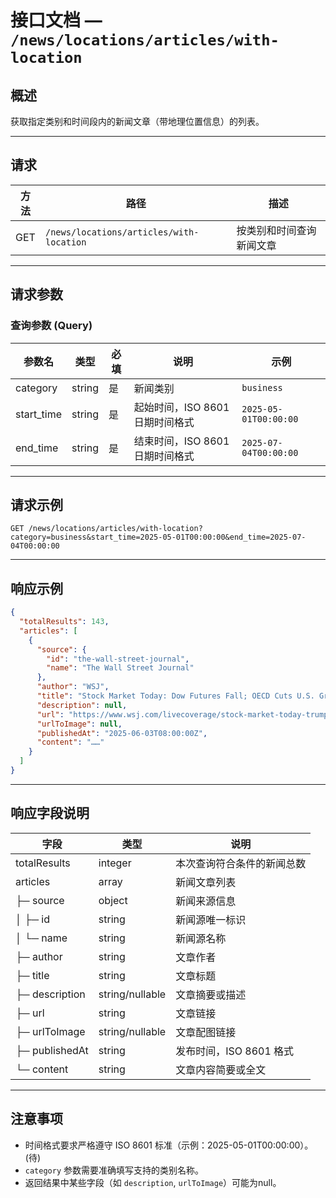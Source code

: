 
# 接口文档 — `/news/locations/articles/with-location`

## 概述

获取指定类别和时间段内的新闻文章（带地理位置信息）的列表。

---

## 请求

| 方法 | 路径                                       | 描述                     |
| ---- | ------------------------------------------ | ------------------------ |
| GET  | `/news/locations/articles/with-location` | 按类别和时间查询新闻文章 |

---

## 请求参数

### 查询参数 (Query)

| 参数名     | 类型   | 必填 | 说明                            | 示例                    |
| ---------- | ------ | ---- | ------------------------------- | ----------------------- |
| category   | string | 是   | 新闻类别                        | `business`            |
| start_time | string | 是   | 起始时间，ISO 8601 日期时间格式 | `2025-05-01T00:00:00` |
| end_time   | string | 是   | 结束时间，ISO 8601 日期时间格式 | `2025-07-04T00:00:00` |

---

## 请求示例

```
GET /news/locations/articles/with-location?category=business&start_time=2025-05-01T00:00:00&end_time=2025-07-04T00:00:00
```

---

## 响应示例

```json
{
  "totalResults": 143,
  "articles": [
    {
      "source": {
        "id": "the-wall-street-journal",
        "name": "The Wall Street Journal"
      },
      "author": "WSJ",
      "title": "Stock Market Today: Dow Futures Fall; OECD Cuts U.S. Growth Outlook – Live Updates - WSJ",
      "description": null,
      "url": "https://www.wsj.com/livecoverage/stock-market-today-trump-tariffs-trade-war-06-03-2025",
      "urlToImage": null,
      "publishedAt": "2025-06-03T08:00:00Z",
      "content": "……"
    }
  ]
}
```

---

## 响应字段说明

| 字段             | 类型            | 说明                       |
| ---------------- | --------------- | -------------------------- |
| totalResults     | integer         | 本次查询符合条件的新闻总数 |
| articles         | array           | 新闻文章列表               |
| ├─ source      | object          | 新闻来源信息               |
| │  ├─ id      | string          | 新闻源唯一标识             |
| │  └─ name    | string          | 新闻源名称                 |
| ├─ author      | string          | 文章作者                   |
| ├─ title       | string          | 文章标题                   |
| ├─ description | string/nullable | 文章摘要或描述             |
| ├─ url         | string          | 文章链接                   |
| ├─ urlToImage  | string/nullable | 文章配图链接               |
| ├─ publishedAt | string          | 发布时间，ISO 8601 格式    |
| └─ content     | string          | 文章内容简要或全文         |

---

## 注意事项

* 时间格式要求严格遵守 ISO 8601 标准（示例：2025-05-01T00:00:00）。(待)
* `category` 参数需要准确填写支持的类别名称。
* 返回结果中某些字段（如 `description`, `urlToImage`）可能为null。
